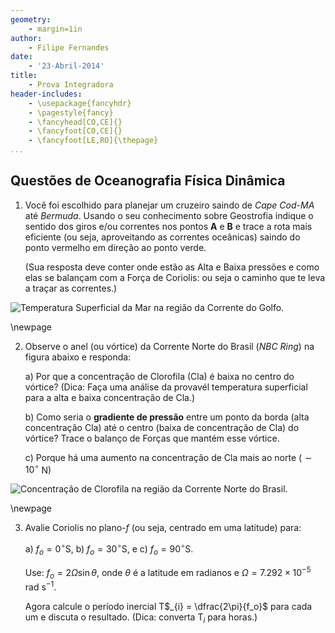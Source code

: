 ```yaml
---
geometry:
    - margin=1in
author:
    - Filipe Fernandes
date:
    - '23-Abril-2014'
title:
    - Prova Integradora
header-includes:
    - \usepackage{fancyhdr}
    - \pagestyle{fancy}
    - \fancyhead[CO,CE]{}
    - \fancyfoot[CO,CE]{}
    - \fancyfoot[LE,RO]{\thepage}
...
```



## Questões de Oceanografia Física Dinâmica

1. Você foi escolhido para planejar um cruzeiro saindo de *Cape Cod-MA* até
   *Bermuda*.  Usando o seu conhecimento sobre Geostrofia indique o sentido dos
   giros e/ou correntes nos pontos **A** e **B** e trace a rota mais
   eficiente (ou seja, aproveitando as correntes oceânicas) saindo do ponto
   vermelho em direção ao ponto verde.

   (Sua resposta deve conter onde estão as Alta e Baixa pressões e como elas se
   balançam com a Força de Coriolis: ou seja o caminho que te leva a traçar as
   correntes.)

![Temperatura Superficial da Mar na região da Corrente do Golfo.](./figures/gs_02jun13.png)


\newpage

2. Observe o anel (ou vórtice) da Corrente Norte do Brasil (*NBC Ring*) na
   figura abaixo e responda:

    a) Por que a concentração de Clorofila (Cla) é baixa no centro do vórtice?
       (Dica: Faça uma análise da provavél temperatura superficial para a alta
        e baixa concentração de Cla.)

    b) Como seria o **gradiente de pressão** entre um ponto da borda (alta
       concentração Cla) até o centro (baixa de concentração de Cla) do
       vórtice?  Trace o balanço de Forças que mantém esse vórtice.

    c) Porque há uma aumento na concentração de Cla mais ao norte
       ($\sim 10^{\circ}$ N)

![Concentração de Clorofila na região da Corrente Norte do Brasil.](figures/NBC.png)

\newpage

3. Avalie Coriolis no plano-$f$ (ou seja, centrado em uma latitude) para:

    a) $f_o = 0^{\circ}$S,
    b) $f_o = 30^{\circ}$S, e
    c) $f_o = 90^{\circ}$S.

    Use: $f_o = 2\Omega\sin\theta$, onde $\theta$ é a latitude em radianos e
    $\Omega = 7.292 \times 10^{-5}$ rad s$^{-1}$.

    Agora calcule o período inercial T$_{i} = \dfrac{2\pi}{f_o}$ para cada um e
    discuta o resultado.  (Dica: converta T$_{i}$ para horas.)

<!--
pandoc --smart --normalize --standalone \
       --variable geometry:margin=1in \
       --from markdown prova_integradora.md \
       --to latex \
       --latex-engine=xelatex \
       --output prova_integradora.pdf
-->

<!--
pandoc --smart --normalize --standalone \
       --from markdown prova_integradora.md \
       --to docx \
       --output prova_integradora.docx
-->
